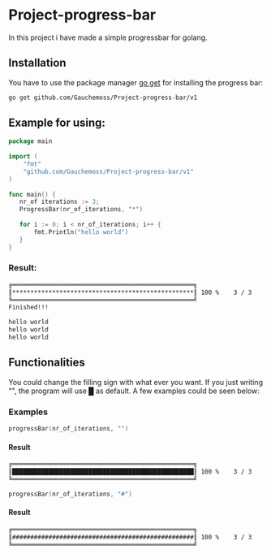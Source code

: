 # Project-progress-bar

In this project i have made a simple progressbar for golang.

## Installation

You have to use the package manager [go get](https://golang.org/cmd/go/) for installing the progress bar:

```bash
go get github.com/Gauchemoss/Project-progress-bar/v1
```

## Example for using:
```go
package main
 
import (
    "fmt"
    "github.com/Gauchemoss/Project-progress-bar/v1"
)
 
func main() {
   nr_of iterations := 3;
   ProgressBar(nr_of_iterations, "*")
  
   for i := 0; i < nr_of_iterations; i++ {
       fmt.Println("hello world")
   }
}
```

### Result:
```bash
╔══════════════════════════════════════════════════╗
║**************************************************║ 100 %    3 / 3
╚══════════════════════════════════════════════════╝
Finished!!!

hello world
hello world
hello world
```

## Functionalities

You could change the filling sign with what ever you want. If you just writing "", the program will use █ as default. A few examples could be seen below:

### Examples

```go
progressBar(nr_of_iterations, "")
```
#### Result
```bash
╔══════════════════════════════════════════════════╗
║██████████████████████████████████████████████████║ 100 %    3 / 3
╚══════════════════════════════════════════════════╝
```

```go
progressBar(nr_of_iterations, "#")
```
#### Result
```bash
╔══════════════════════════════════════════════════╗
║##################################################║ 100 %    3 / 3
╚══════════════════════════════════════════════════╝
```

